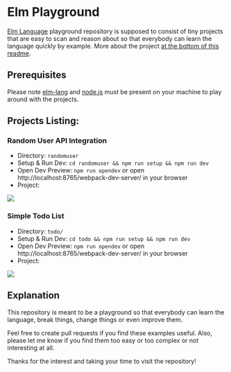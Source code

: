 # Elm Playground

[Elm Language](http://elm-lang.org/) playground repository is supposed to consist of tiny projects that are easy to scan and reason about so that everybody can learn the language quickly by example. More about the project [at the bottom of this readme](#explanation).

## Prerequisites

Please note [elm-lang](http://elm-lang.org/) and [node.js](https://nodejs.org/en/) must be present on your machine to play around with the projects.

## Projects Listing:

### Random User API Integration

* Directory: `randomuser`
* Setup & Run Dev: `cd randomuser && npm run setup && npm run dev`
* Open Dev Preview: `npm run opendev` or open http://localhost:8765/webpack-dev-server/ in your browser
* Project:

![](http://g.recordit.co/94PCJSeeES.gif)

### Simple Todo List

* Directory: `todo/`
* Setup & Run Dev: `cd todo && npm run setup && npm run dev`
* Open Dev Preview: `npm run opendev` or open http://localhost:8765/webpack-dev-server/ in your browser
* Project:

![](http://g.recordit.co/fzYv2K9WMG.gif)

## Explanation

This repository is meant to be a playground so that everybody can learn the language, break things, change things or even improve them.

Feel free to create pull requests if you find these examples useful. Also, please let me know if you find them too easy or too complex or not interesting at all.

Thanks for the interest and taking your time to visit the repository!
